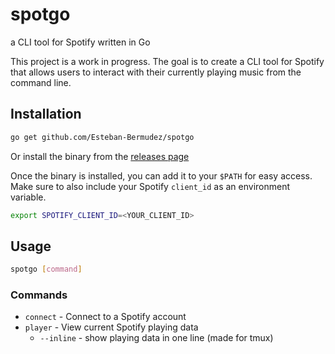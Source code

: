 # spotgo
a CLI tool for Spotify written in Go

This project is a work in progress. The goal is to create a CLI tool for Spotify that allows users to interact with their currently playing music from the command line.

## Installation
```bash
go get github.com/Esteban-Bermudez/spotgo
```
Or install the binary from the [releases page](https://github.com/Esteban-Bermudez/spotgo/releases)

Once the binary is installed, you can add it to your `$PATH` for easy access.
Make sure to also include your Spotify `client_id` as an environment variable.
```bash
export SPOTIFY_CLIENT_ID=<YOUR_CLIENT_ID>
```

## Usage
```bash
spotgo [command]
```
### Commands
- `connect` - Connect to a Spotify account
- `player` - View current Spotify playing data
    - `--inline` - show playing data in one line (made for tmux)
